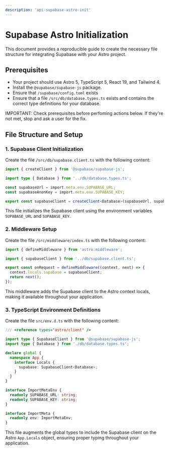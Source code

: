 ```yaml
---
description: 'api-supabase-astro-init'
---
```


# Supabase Astro Initialization

This document provides a reproducible guide to create the necessary file structure for integrating Supabase with your Astro project.

## Prerequisites

- Your project should use Astro 5, TypeScript 5, React 19, and Tailwind 4.
- Install the `@supabase/supabase-js` package.
- Ensure that `/supabase/config.toml` exists
- Ensure that a file `/src/db/database.types.ts` exists and contains the correct type definitions for your database.

IMPORTANT: Check prerequisites before perfoming actions below. If they're not met, stop and ask a user for the fix.

## File Structure and Setup

### 1. Supabase Client Initialization

Create the file `/src/db/supabase.client.ts` with the following content:

```ts
import { createClient } from '@supabase/supabase-js';

import type { Database } from '../db/database.types.ts';

const supabaseUrl = import.meta.env.SUPABASE_URL;
const supabaseAnonKey = import.meta.env.SUPABASE_KEY;

export const supabaseClient = createClient<Database>(supabaseUrl, supabaseAnonKey);
```

This file initializes the Supabase client using the environment variables `SUPABASE_URL` and `SUPABASE_KEY`.


### 2. Middleware Setup

Create the file `/src/middleware/index.ts` with the following content:

```ts
import { defineMiddleware } from 'astro:middleware';

import { supabaseClient } from '../db/supabase.client.ts';

export const onRequest = defineMiddleware((context, next) => {
  context.locals.supabase = supabaseClient;
  return next();
});
```

This middleware adds the Supabase client to the Astro context locals, making it available throughout your application.


### 3. TypeScript Environment Definitions

Create the file `src/env.d.ts` with the following content:

```ts
/// <reference types="astro/client" />

import type { SupabaseClient } from '@supabase/supabase-js';
import type { Database } from './db/database.types.ts';

declare global {
  namespace App {
    interface Locals {
      supabase: SupabaseClient<Database>;
    }
  }
}

interface ImportMetaEnv {
  readonly SUPABASE_URL: string;
  readonly SUPABASE_KEY: string;
}

interface ImportMeta {
  readonly env: ImportMetaEnv;
}
```

This file augments the global types to include the Supabase client on the Astro `App.Locals` object, ensuring proper typing throughout your application.
